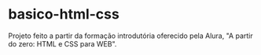 # basico-html-css
Projeto feito a partir da formação introdutória oferecido pela Alura, "A partir do zero: HTML e CSS para WEB".
